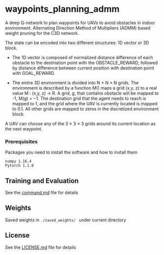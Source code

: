 # waypoints_planning_admm
A deep Q-network to plan waypoints for UAVs to avoid obstacles in indoor environment. Alternating Direction Method of Multipliers (ADMM) based weight pruning for the C3D network.

The state can be encoded into two different structures: 1D vector or 3D block.
* The 1D vector is composed of normalized distance difference of each obstacle to the destination point with the OBSTACLE_REWARD, followed by distance difference between current position with destination point with GOAL_REWARD. 

* The entire 3D environment is divided into N × N × N grids. The environment is described by a function M() maps a grid (x,y, z) to a real value M : (x,y, z) → R. A grid, g, that contains obstacle will be mapped to -1, M(g) = −1. The destination grid that the agent needs to reach is mapped to 1, and the grid where the UAV is currently located is mapped to 0.1. All other grids are mapped to zeros in the discretized environment block.

A UAV can choose any of the 3 × 3 × 3 grids around its current location as the next waypoint.

### Prerequisites

Packages you need to install the software and how to install them

```
numpy 1.16.4
Pytorch 1.1.0

```

## Training and Evaluation
See the [command.md](command.md) file for details

## Weights
Saved weights in ```./saved_weights/ ``` under current directory

## License
See the [LICENSE.md](LICENSE.md) file for details